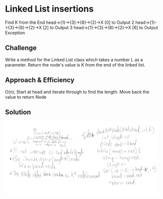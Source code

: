 # Linked List insertions
<!-- Short summary or background information -->
Find K from the End
 head->{1}->{3}->{8}->{2}->X [0]  to Output 2
 head->{1}->{3}->{8}->{2}->X  [2] to Output 3
 head->{1}->{3}->{8}->{2}->X [6] to Output Exception

## Challenge
<!-- Description of the challenge -->
Write a method for the Linked List class which takes a number L as a parameter. Return the node's value is K from the end of the linked list.

## Approach & Efficiency
<!-- What approach did you take? Why? What is the Big O space/time for this approach? -->
O(n);
Start at head and iterate through to find the length. Move back the value to return Node

## Solution
<!-- Embedded whiteboard image -->
![Kth From End](assets/kthFromEnd.png)